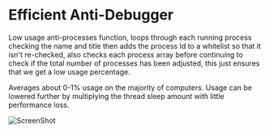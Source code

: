 # Efficient Anti-Debugger

Low usage anti-processes function, loops through each running process checking the name and title then adds the process Id to a whitelist so that it isn't re-checked, also checks each process array before continuing to check if the total number of processes has been adjusted, this just ensures that we get a low usage percentage.

Averages about 0-1% usage on the majority of computers. Usage can be lowered further by multiplying the thread sleep amount with little performance loss.

![ScreenShot](https://media.discordapp.net/attachments/880236478091911198/997133784363307038/unknown.png)
